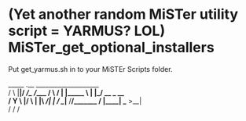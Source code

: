 # (Yet another random MiSTer utility script = YARMUS? LOL) MiSTer_get_optional_installers

Put get_yarmus.sh in to your MiSTEr Scripts folder.

   _____  .__  ____________________           
  /     \ |__|/   _____/\__    ___/__________ 
 /  \ /  \|  |\_____  \   |    |_/ __ \_  __ \
/    Y    \  |/        \  |    |\  ___/|  | \/
\____|__  /__/_______  /  |____| \___  >__|   
        \/           \/              \/       
